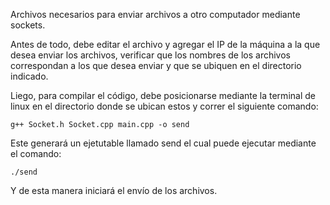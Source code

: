 Archivos necesarios para enviar archivos a otro computador mediante sockets. 

Antes de todo, debe editar el archivo y agregar el IP de la máquina a la que desea enviar los archivos, verificar que los nombres de los archivos correspondan a los que desea enviar y que se ubiquen en el directorio indicado. 

Liego, para compilar el código, debe posicionarse mediante la terminal de linux en el directorio donde se ubican estos y correr el siguiente comando:

	g++ Socket.h Socket.cpp main.cpp -o send

Este generará un ejetutable llamado send el cual puede ejecutar mediante el comando:

	./send 

Y de esta manera iniciará el envío de los archivos.

